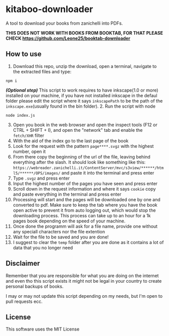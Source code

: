 # kitaboo-downloader
A tool to download your books from zanichelli into PDFs.

**THIS DOES NOT WORK WITH BOOKS FROM BOOKTAB, FOR THAT PLEASE CHECK https://github.com/Leone25/booktab-downloader**

## How to use

1. Download this repo, unzip the download, open a terminal, navigate to the extracted files and type:
```shell
npm i
```
***(Optional step)*** This script to work requires to have inkscape(1.0 or more) installed on your machine, if you have not installed inkscape in the defaul folder please edit the script where it says `inkscapePath` to be the path of the `inkscape.exe`(usually found in the bin folder).
2. Run the script with node
```shell
node index.js
```
3. Open you book in the web browser and open the inspect tools (F12 or CTRL + SHIFT + I), and open the "network" tab and enable the `fetch/XHR` filter
4. With the aid of the index go to the last page of the book
5. Look for the request with the pattern `page****.svgz` with the highest number, open it
6. From there copy the beginning of the url of the file, leaving behind everything after the slash. It should look like something like this: `https://webreader.zanichelli.it/ContentServer/mvc/s3view/******/html5/******/OPS/images/` and paste it into the terminal and press enter
7. Type `.svgz` and press enter
8. Input the highest number of the pages you have seen and press enter
9. Scroll down in the request information and where it says `cookie` copy and paste everything in the terminal and press enter
10. Processing will start and the pages will be downloaded one by one and converted to pdf. Make sure to keep the tab where you have the book open active to prevent it from auto logging out, which would stop the downloading process. This process can take up to an hour for a 1k pages book depending on the speed of your machine.
11. Once done the programm will ask for a file name, provide one without any speciall characters nor the file extention
12. Wait for the file to be saved and you are done!
13. I suggest to clear the `temp` folder after you are done as it contains a lot of data that you no longer need

## Disclaimer

Remember that you are responsible for what you are doing on the internet and even tho this script exists it might not be legal in your country to create personal backups of books.

I may or may not update this script depending on my needs, but I'm open to pull requests ecc.

## License

This software uses the MIT License
